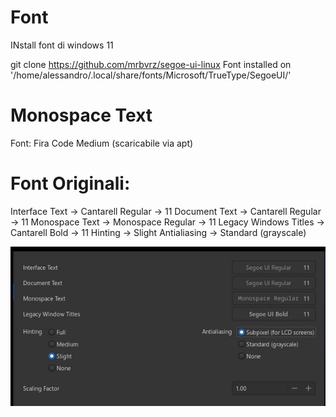 # Font
INstall font di windows 11

git clone https://github.com/mrbvrz/segoe-ui-linux
Font installed on '/home/alessandro/.local/share/fonts/Microsoft/TrueType/SegoeUI/'

# Monospace Text
Font: Fira Code Medium (scaricabile via apt)


# Font Originali:

Interface Text -> Cantarell Regular -> 11
Document Text -> Cantarell Regular -> 11
Monospace Text -> Monospace Regular -> 11
Legacy Windows Titles -> Cantarell Bold -> 11
Hinting -> Slight
Antialiasing -> Standard (grayscale)


![title](../images/font.png)
